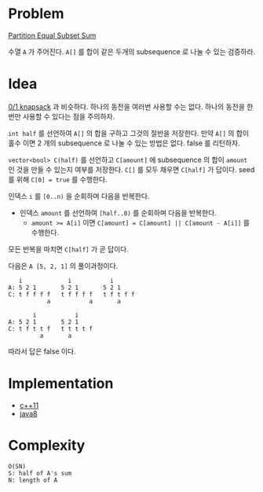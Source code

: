 # Problem

[Partition Equal Subset Sum](https://leetcode.com/problems/partition-equal-subset-sum/)

수열 `A` 가 주어진다. `A[]` 를 합이 같은 두개의 subsequence
로 나눌 수 있는 검증하라.

# Idea 

[0/1 knapsack](/fundamentals/dynamicprog/knapsack01/README.md) 과
비슷하다. 하나의 동전을 여러번 사용할 수는 없다. 하나의 동전을 한번만
사용할 수 있다는 점을 주의하자.

`int half` 를 선언하여 `A[]` 의 합을 구하고 그것의 절반을 저장한다.
만약 `A[]` 의 합이 홀수 이면 2 개의 subsequence 로 나눌 수 있는 방법은
없다.  false 를 리턴하자.

`vector<bool> C(half)` 를 선언하고 `C[amount]` 에 subsequence 의 합이
`amount` 인 것을 만들 수 있는지 여부를 저장한다. `C[]` 를 모두 채우면
`C[half]` 가 답이다. seed 를 위해 `C[0] = true` 를 수행한다.

인덱스 `i` 를 `[0..n)` 을 순회하며 다음을 반복한다.

* 인덱스 `amount` 를 선언하여 `[half..0)` 를 순회하며 다음을 반복한다.
  * `amount >= A[i]` 이면 `C[amount] = C[amount] || C[amount - A[i]]`
    를 수행한다.
  
모든 반복을 마치면 `C[half]` 가 곧 답이다.

다음은 `A [5, 2, 1]` 의 풀이과정이다.

```
   i             i           i
A: 5 2 1       5 2 1       5 2 1
C: t f f f f   t f f f f   t f t f f
           a           a       a
           
       i           i    
A: 5 2 1       5 2 1     
C: t f t t f   t t t t f
         a       a      
```

따라서 답은 false 이다.
 
# Implementation

* [c++11](a.cpp)
* [java8](Solution.java)

# Complexity

```
O(SN)
S: half of A's sum
N: length of A
```
